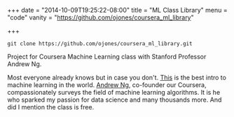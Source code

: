 +++
date = "2014-10-09T19:25:22-08:00"
title = "ML Class Library"
menu = "code"
vanity = "https://github.com/ojones/coursera_ml_library"

+++

```git
git clone https://github.com/ojones/coursera_ml_library.git
```

Project for Coursera Machine Learning class with Stanford Professor Andrew Ng.

Most everyone already knows but in case you don't.  [This](https://www.coursera.org/learn/machine-learning) is the best intro to machine learning in the world.  [Andrew Ng](http://www.andrewng.org/), co-founder our Coursera, compassionately surveys the field of machine learning algorithms.  It is he who sparked my passion for data science and many thousands more.  And did I mention the class is free.
